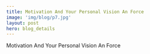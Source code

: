 ```yaml
---
title: Motivation And Your Personal Vision An Force
image: 'img/blog/p7.jpg'
layout: post
hero: blog_details
---
```


Motivation And Your Personal Vision An Force